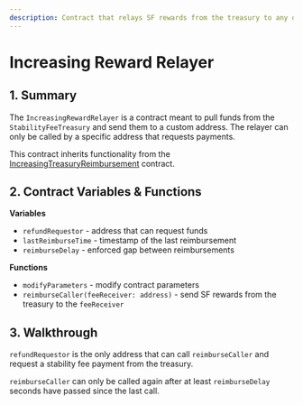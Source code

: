 ```yaml
---
description: Contract that relays SF rewards from the treasury to any other address
---
```


# Increasing Reward Relayer

## 1. Summary <a id="1-introduction-summary"></a>

The `IncreasingRewardRelayer` is a contract meant to pull funds from the `StabilityFeeTreasury` and send them to a custom address. The relayer can only be called by a specific address that requests payments.

This contract inherits functionality from the [IncreasingTreasuryReimbursement](https://docs.reflexer.finance/system-contracts/sustainability-module/increasing-treasury-reimbursement) contract.

## 2. Contract Variables & Functions <a id="2-contract-details"></a>

**Variables**

* `refundRequestor` - address that can request funds
* `lastReimburseTime` - timestamp of the last reimbursement
* `reimburseDelay` - enforced gap between reimbursements

**Functions**

* `modifyParameters` - modify contract parameters
* `reimburseCaller(feeReceiver: address)` - send SF rewards from the treasury to the `feeReceiver`

## 3. Walkthrough <a id="2-contract-details"></a>

`refundRequestor` is the only address that can call `reimburseCaller` and request a stability fee payment from the treasury.

`reimburseCaller` can only be called again after at least `reimburseDelay` seconds have passed since the last call.

